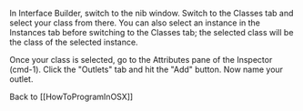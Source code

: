 In Interface Builder, switch to the nib window.  Switch to the Classes tab and select your class from there. You can also select an instance in the Instances tab before switching to the Classes tab; the selected class will be the class of the selected instance.

Once your class is selected, go to the Attributes pane of the Inspector (cmd-1).  Click the "Outlets" tab and hit the "Add" button.  Now name your outlet.

Back to [[HowToProgramInOSX]]